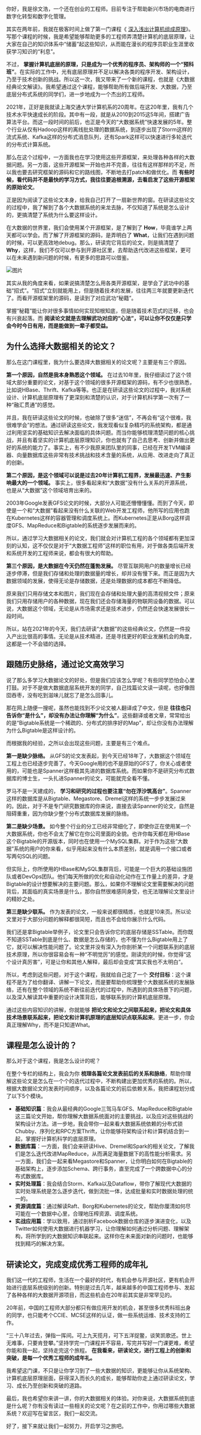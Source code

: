 你好，我是徐文浩，一个还在创业的工程师。目前专注于帮助新兴市场的电商进行数字化转型和数字化管理。

其实在两年前，我就在极客时间上做了第一门课程《 [深入浅出计算机组成原理](https://time.geekbang.org/column/intro/170)》。写那个课程的时候，我是希望能够帮助更多的工程师弄清楚计算机的底层原理，让大家在自己的知识体系中“储蓄”起这些知识，从而能在漫长的程序员职业生涯里收获学习知识的“利息”。

不过， **掌握计算机底层的原理，只是成为一个优秀的程序员、架构师的一个“预科班”**。在实际的工作中，光有底层原理并不足以解决各类的程序开发、架构设计，乃至于技术创新的挑战。所以这一次，我又带来了一个新的课程，也就是《大数据经典论文解读》。我希望通过这个课程，能够帮助所有做后端开发、大数据，乃至底层分布式系统的同学们，进一步地成为一个杰出的工程师。

2021年，正好是我就读上海交通大学计算机系的20周年。在这20年里，我有几个技术水平快速成长的阶段。其中有一段，就是从2010到2015这5年间，搭建广告算法平台。而这一段时间的前后，也正是今天的“大数据系统”快速发展的5年。整个行业从仅有Hadoop这样的离线批处理的数据系统，到逐步出现了Storm这样的流式系统、Kafka这样的分布式消息队列，还有Spark这样可以快速进行多轮迭代的分布式计算系统。

那么在这个过程中，一方面我也在学习使用这些开源框架，来处理各种各样的大数据问题。另一方面，这些开源框架一开始也并不完善，往往有这样那样的不足，所以我也要去研究框架的源码和它的路线图，不断地去打patch和做优化。而 **有些时候，看代码并不是最快的学习方式，我往往要追根溯源，去看启发了这些开源框架的原始论文**。

正是因为阅读了这些论文本身，给我自己打开了一扇新世界的窗。在研读这些论文的过程中，我了解到了各个大数据系统的来龙去脉，不仅知道了系统是怎么设计的，更搞清楚了系统为什么要这样设计。

在大数据的世界里，我们会使用某个开源框架，是了解到了 **How**，毕竟谁学上两天都可以学会。而了解了开源框架的源码，是弄明白了 **What**，让我们在遇到问题的时候，可以更高效地debug。那么，研读完它背后的论文，则是搞清楚了 **Why**，这样，我们不仅可以参与到开源社区里，去帮助迭代改进这些框架，更可以在未来遇到新问题的时候，有更多的思路可以借鉴。

![图片](https://static001.geekbang.org/resource/image/1d/69/1df20551d764560cd82404601e1e5069.jpg?wh=1920x1080)

其实从我的角度来看，如果说搞清楚怎么用各类开源框架，是学会了武功中的基础“招式”。“招式”立刻就能用上，但是随着技术的发展，往往两三年就要更新迭代了。而看开源框架里的源码，是读到了对应武功“秘籍”。

掌握“秘籍”能让你对很多事情如何实现知根知底，但是随着技术范式的迁移，也会有兴衰起落。而 **阅读论文就是去理解武功对应的“心法”，可以让你不仅仅是只学会今时今日有用，而是能做到一辈子都受益。**

## 为什么选择大数据相关的论文？

那么在这门课程里，我为什么要选择大数据相关的论文呢？主要是有三个原因。

**第一个原因，自然是我本身熟悉这个领域。** 在过去10年里，我仔细读过了这个领域大部分重要的论文，对基于这个领域的很多开源框架的源码，有不少也很熟悉，比如说HBase、Thrift、Kafka等等。也正是在研读这些论文的过程中，我对系统设计、计算机底层原理有了更深刻和清楚的认识，对于计算机科学第一次有了一种“融汇贯通”的感觉。

并且，我在研读这些论文的时候，也破除了很多“迷信”，不再会有“这个很难，我很难学会”的想法。通过研读这些论文，我发现看似复杂精巧的系统架构，都是通过利用坚实的基础知识去解决面临的具体问题。而当你能够梳理清楚问题的核心挑战，并且有着坚实的计算机底层原理知识，你也就有了自己去思考、创新并做出更好的系统的能力了。事实上，有不少我原来团队里的同事，已经在开发TVM编译器、向量数据库这些非常有技术挑战和技术含量的系统，从应用、改进走向了真正的创新。

**第二个原因，是这个领域可以说是过去20年计算机工程界，发展最迅速、产生影响最大的一个领域。** 事实上，很多看起来和“大数据”没有什么关系的开源系统，也是从“大数据”这个领域培育出来的。

2003年Google发表GFS论文的时候，大部分人可能还懵懵懂懂。而到了今天，即使是一个和“大数据”看起来没有什么关联的Web开发工程师，他所写的应用也跑在Kubernetes这样的容器管理和调度系统上。而Kubernetes正是从Borg这样调度GFS、MapReduce和Bigtable的系统逐步发展而来的。

所以，通过学习大数据相关的论文，我们就会对计算机工程的各个领域都有更加深刻的认知，这不仅仅是对于“大数据工程师”这样的职位有用，对于做各类后端开发和系统开发的工程师来说，都会有很大的帮助。

**第三个原因，是大数据在今天仍然在蓬勃发展。** 尽管互联网用户的数量增长已经逐步停滞，但是我们存储和处理的数据量的增长，却并没有慢下来。而正是因为大数据领域的发展，使得无论是存储数据，还是处理数据的成本都在不断降低。

原来我们只用存储文本和图片，我们现在会存储和处理大量的高清视频文件；原来我们只用存储用户的各种数据，现在我们还会存储海量的物联网设备的数据。可以说，大数据这个领域，无论是从市场需求还是技术进步，仍然还会快速发展很长一段时间。

所以，站在2021年的今天，我们去研读“大数据”的这些经典论文，仍然是一件投入产出比很高的事情。无论是从技术精进，还是寻找更好的职业发展机会的角度，这都是一个不会错的选择。

## 跟随历史脉络，通过论文高效学习

说了那么多学习大数据论文的好处，但是我们应该怎么学呢？有些同学恐怕会心里打鼓。对于不是做大数据底层系统开发的同学，自己找篇论文读一读呢，也好像囫囵吞枣，没有吃到滋味儿就忘了是怎么回事儿。

那在网上随便一搜呢，虽然也能找到不少论文被人翻译成了中文，但是 **往往也只告诉你“是什么”，却没有办法让你理解“为什么”**。这些翻译或者文章，常常给出的是“Bigtable系统是一个稀疏的、分布式的排序好的Map”，却让你没有办法理解为什么Bigtable是这样设计的。

而根据我的经验，之所以会出现这些问题，主要是有三个难点。

**第一是缺少脉络。** 从GFS的论文发表起，到今天已经18年了，大数据这个领域在工程上也已经逐步完善了。今天Google用的也不是原始的GFS了，你关心或者使用的，可能也是Spanner这样极其先进的数据库系统。而如果你不是研究分布式数据库的博士生，一头扎进Spanner的论文，可能就完全看不懂。

罗马不是一天建成的， **学习和研究的过程也要注意“勿在浮沙筑高台”**。Spanner这样的数据库是从Bigtable、Megastore、Dremel这样的系统一步步发展过来的。因此，对于不是专门研究数据库的你来说，直接去读Spanner的论文，自然是阻碍重重，因为你缺少整个分布式数据库发展的脉络。

**第二是缺少场景。** 如今整个行业的分工已经非常细化了，即使你正在使用某一个大数据系统，你也不会太了解它在你公司里面的全貌。也许你每天都在用HBase这个Bigtable的开源版本，同时也在使用一个MySQL集群。对于作为这些“大数据”系统的用户的你来看，似乎用起来没有什么本质差别，就是调用一个接口或者写两句SQL的问题。

但实际上，你所使用的HBase和MySQL集群背后，可能是一个巨大的基础设施团队或者DevOps团队。他们每天所做的优化和自动化动作在工作量上的差异，才是Bigtable的设计想要解决的主要问题。那么，如果你不理解论文里需要解决的问题背后，其面临的真实场景是什么，那你自然很难感同身受，也无法理解论文里设计的精妙之处。

**第三是缺少联系。** 作为发表的论文，一般来说都很精炼，也就是10来页。所以论文里对于大部分问题的解释都很简短，而且也不会给你展示什么代码。

我们还是拿Bigtable举例子，论文里只会告诉你它的底层存储是SSTable。而你既不知道SSTable到底是什么、数据是怎么存储的，也不懂为什么Bigtable用上了它，就可以解决性能问题了。论文里并没有深入为你剖析某一个问题联系到的底层技术原理，所以你很容易会有一种“不明觉厉”的感觉。刚读完的时候，你觉得“这个设计真厉害”，可是让你和其他人解释，最后却会变成“其实我也不太明白”。

所以，考虑到这些问题，对于这个课程，我就给自己定了一个 **交付目标**：这个课程不是为了给你翻译、讲解一下论文，而是要帮助你梳理整个大数据系统的发展脉络，还有在整个领域的系统不断往前迭代的过程中，所遇到的具体场景下的问题，以及深入解读其中重要的设计决策背后，能够联系到的计算机底层原理。

通过这些内容知识的讲解，你就能够 **把论文和论文之间联系起来，把论文和具体技术场景联系起来，把论文和计算机原理的底层知识点联系起来**。更进一步，你会真正理解Why，而不是只知道What。

## 课程是怎么设计的？

那么对于这个课程，我是怎么设计的呢？

在整个专栏的结构上，我会为你 **梳理各篇论文发表前后的关系和脉络**，帮助你理解这些论文是怎么在一个个的迭代过程中，不断构建出更加优秀的系统的。所以，根据大数据论文的发表时间顺序，以及各篇论文的前后依赖关系，我把课程划分成了以下5个模块。

- **基础知识篇**：我会从最经典的Google三驾马车GFS、MapReduce和Bigtable这三篇论文开始，帮你理解大数据系统面对的主要挑战，以及应对这些挑战的架构设计方法。进一步地，我会带你一起来看大数据系统依赖的分布式锁Chubby、序列化和RPC方案Thrift，让你能够将架构设计和计算机结合到一起，掌握好计算机科学的底层原理。
- **数据库篇**：一方面，我们会来研读Hive、Dremel和Spark的相关论文，了解我们是怎么迭代改进MapReduce，从而满足海量数据下的高性能分析需求。另一方面，我们会一起来看Megastore和Spanner，让你明白如何在Bigtable的基础架构上，逐步添加Schema、跨行事务，直至完成了一个跨数据中心的分布式数据库。
- **实时处理篇**：我会结合Storm、Kafka以及Dataflow，带你了解现代大数据的实时处理系统是怎么逐步迭代，做到流批一体，达成批量和实时数据处理的统一的。
- **资源调度篇**：通过解读Raft、Borg和Kubernetes的论文，帮助你厘清如何尽可能在一个数据中心里，合理地压榨资源、调度系统。
- **实战应用篇**：学以致用，通过剖析Facebook数据仓库的逐步演进变化，以及Twitter如何使用大数据进行机器学习，让你理解如何通过分析问题、理解架构，将所学到的大数据知识串联起来。这样你在未来面对新的问题时，也能够找到精巧的解决方案。

## 研读论文，完成变成优秀工程师的成年礼

我们这一代的工程师，生活在一个最好的时代，有机会参与开源社区，更有机会开始进行底层系统级别的创新。特别是过去几年，越来越多的中国工程师参与、发起了各种各样的大数据开源项目，而这些机会在20年前其实是非常罕见的。

20年前，中国的工程师大部分都只有做应用开发的机会，甚至很多优秀科班出身的同学，也只能考个CCIE、MCSE这样的认证，做一些系统运维、技术支持的工作。

“三十八年过去，弹指一挥间。可上九天揽月，可下五洋捉鳖，谈笑凯歌还。世上无难事，只要肯登攀。”坚持学完一门课程并不容易，写完并写好一门课更难，希望你能和我一起，坚持走完这个旅程。 **在我看来，研读论文，进行工程上的创新和突破，是每一个优秀工程师的成年礼。**

我希望这门课，不只是让你学习到了一些大数据的知识，更能够让你从系统架构、计算机底层原理层面，获得深入而长久的成长，能够帮助你走上通过研读论文，学习、成长乃至创新和突破的道路。

最后，我也希望你来讲一讲，你的大数据相关的体验。对你来说，大数据系统到底是什么呢？你有没有读过一些相关的论文呢？在之前的工作中，你用过哪些大数据系统？欢迎写在留言区，我们一起交流。

好了，接下来就让我们一起努力，开启学习之旅吧。